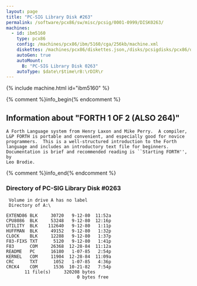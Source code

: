 ```yaml
---
layout: page
title: "PC-SIG Library Disk #263"
permalink: /software/pcx86/sw/misc/pcsig/0001-0999/DISK0263/
machines:
  - id: ibm5160
    type: pcx86
    config: /machines/pcx86/ibm/5160/cga/256kb/machine.xml
    diskettes: /machines/pcx86/diskettes.json,/disks/pcsigdisks/pcx86/diskettes.json
    autoGen: true
    autoMount:
      B: "PC-SIG Library Disk 0263"
    autoType: $date\r$time\rB:\rDIR\r
---
```


{% include machine.html id="ibm5160" %}

{% comment %}info_begin{% endcomment %}

## Information about "FORTH 1 OF 2 (ALSO 264)"

    A Forth Language system from Henry Laxon and Mike Perry.  A compiler,
    L&P FORTH is portable and convenient, and especially good for novice
    programmers.  This is a well-structured introduction to the Forth
    language and includes an introductory text file for beginners.
    Documentation is brief and recommended reading is ``Starting FORTH'', by
    Leo Brodie.
{% comment %}info_end{% endcomment %}


### Directory of PC-SIG Library Disk #0263

     Volume in drive A has no label
     Directory of A:\

    EXTEND86 BLK     30720   9-12-80  11:52a
    CPU8086  BLK     53248   9-12-80  12:16p
    UTILITY  BLK    112640   9-12-80   1:11p
    HUFFMAN  BLK     49152   9-12-80   1:32p
    CLOCK    BLK     12288   9-12-80   1:37p
    F83-FIXS TXT      5120   9-12-80   1:41p
    F83      COM     26368  12-28-84  11:12a
    README   PC      16180   1-07-85   2:54p
    KERNEL   COM     11904  12-28-84  11:09a
    CRC      TXT      1052   1-07-85   4:36p
    CRCK4    COM      1536  10-21-82   7:54p
           11 file(s)     320208 bytes
                               0 bytes free

